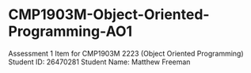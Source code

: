 # CMP1903M-Object-Oriented-Programming-AO1
 Assessment 1 Item for CMP1903M 2223 (Object Oriented Programming)  Student ID: 26470281  Student Name: Matthew Freeman
